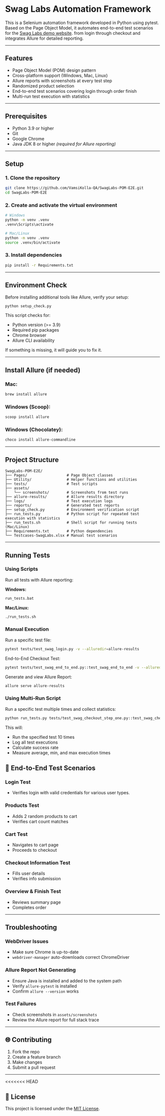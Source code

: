 # Swag Labs Automation Framework

This is a Selenium automation framework developed in Python using pytest. Based on the Page Object Model, it automates end-to-end test scenarios for 
the [Swag Labs demo website](https://www.saucedemo.com/). from login through checkout and integrates Allure for detailed reporting.

---

## Features

- Page Object Model (POM) design pattern
- Cross-platform support (Windows, Mac, Linux)
- Allure reports with screenshots at every test step
- Randomized product selection
- End-to-end test scenarios covering login through order finish
- Multi-run test execution with statistics

---

## Prerequisites

- Python 3.9 or higher
- Git
- Google Chrome
- Java JDK 8 or higher *(required for Allure reporting)*

---

## Setup

### 1. Clone the repository

```bash
git clone https://github.com/VamsiKolla-QA/SwagLabs-POM-E2E.git
cd SwagLabs-POM-E2E
```

### 2. Create and activate the virtual environment

```bash
# Windows
python -m venv .venv
.venv\Scripts\activate

# Mac/Linux
python -m venv .venv
source .venv/bin/activate
```

### 3. Install dependencies

```bash
pip install -r Requirements.txt
```

---

## Environment Check

Before installing additional tools like Allure, verify your setup:

```bash
python setup_check.py
```

This script checks for:

- Python version (>= 3.9)
- Required pip packages
- Chrome browser
- Allure CLI availability

If something is missing, it will guide you to fix it.

---

## Install Allure (if needed)

### Mac:

```bash
brew install allure
```

### Windows (Scoop):

```bash
scoop install allure
```

### Windows (Chocolatey):

```bash
choco install allure-commandline
```

---

## Project Structure

```
SwagLabs-POM-E2E/
├── Pages/                  # Page Object classes
├── Utility/                # Helper functions and utilities
├── tests/                  # Test scripts
├── assets/
│   └── screenshots/        # Screenshots from test runs
├── allure-results/         # Allure results directory
├── logs/                   # Test execution logs
├── reports/                # Generated test reports
├── setup_check.py          # Environment verification script
├── run_tests.py            # Python script for repeated test execution with statistics
├── run_tests.sh            # Shell script for running tests (Mac/Linux)
├── Requirements.txt        # Python dependencies
└── Testcases-SwagLabs.xlsx # Manual test scenarios
```

---

## Running Tests

### Using Scripts

Run all tests with Allure reporting:

**Windows:**

```bash
run_tests.bat
```

**Mac/Linux:**

```bash
./run_tests.sh
```

### Manual Execution

Run a specific test file:

```bash
pytest tests/test_swag_login.py -v --alluredir=allure-results
```

End-to-End Checkout Test:

```bash
pytest tests/test_swag_end_to_end.py::test_swag_end_to_end -v --alluredir=allure-results 
```

Generate and view Allure Report:

```bash
allure serve allure-results
```
### Using Multi-Run Script
Run a specific test multiple times and collect statistics:
```bash
python run_tests.py tests/test_swag_checkout_step_one.py::test_swag_checkout_step_one -n 10
```
This will:

- Run the specified test 10 times
- Log all test executions
- Calculate success rate
- Measure average, min, and max execution times

## 🔢 End-to-End Test Scenarios

### Login Test

- Verifies login with valid credentials for various user types.

### Products Test

- Adds 2 random products to cart
- Verifies cart count matches

### Cart Test

- Navigates to cart page
- Proceeds to checkout

### Checkout Information Test

- Fills user details
- Verifies info submission

### Overview & Finish Test

- Reviews summary page
- Completes order

---

## Troubleshooting

### WebDriver Issues

- Make sure Chrome is up-to-date
- `webdriver-manager` auto-downloads correct ChromeDriver

### Allure Report Not Generating

- Ensure Java is installed and added to the system path
- Verify `allure-pytest` is installed
- Confirm `allure --version` works

### Test Failures

- Check screenshots in `assets/screenshots`
- Review the Allure report for full stack trace

---

## 🌐 Contributing

1. Fork the repo
2. Create a feature branch
3. Make changes
4. Submit a pull request

---
<<<<<<< HEAD

## 📝 License

This project is licensed under the [MIT License](LICENSE).

